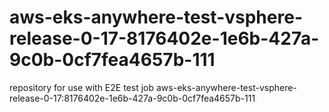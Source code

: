 # aws-eks-anywhere-test-vsphere-release-0-17-8176402e-1e6b-427a-9c0b-0cf7fea4657b-111
repository for use with E2E test job aws-eks-anywhere-test-vsphere-release-0-17:8176402e-1e6b-427a-9c0b-0cf7fea4657b-111
